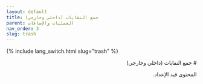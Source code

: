 ```yaml
---
layout: default
title: جمع النفايات (داخلي وخارجي)
parent: العمليات والإضافات
nav_order: 3
slug: trash
---
```


{% include lang_switch.html slug="trash" %}

<div dir="rtl" lang="ar" markdown="1">
# جمع النفايات (داخلي وخارجي)

المحتوى قيد الإعداد.
</div>
